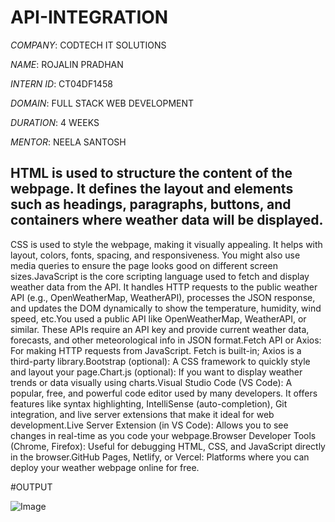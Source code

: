 # API-INTEGRATION       

*COMPANY*: CODTECH IT SOLUTIONS

*NAME*: ROJALIN PRADHAN

*INTERN ID*: CT04DF1458

*DOMAIN*: FULL STACK WEB DEVELOPMENT

*DURATION*: 4 WEEKS

*MENTOR*: NEELA SANTOSH

## HTML is used to structure the content of the webpage. It defines the layout and elements such as headings, paragraphs, buttons, and containers where weather data will be displayed.
CSS is used to style the webpage, making it visually appealing. It helps with layout, colors, fonts, spacing, and responsiveness. You might also use media queries to ensure the page looks good on different screen sizes.JavaScript is the core scripting language used to fetch and display weather data from the API. It handles HTTP requests to the public weather API (e.g., OpenWeatherMap, WeatherAPI), processes the JSON response, and updates the DOM dynamically to show the temperature, humidity, wind speed, etc.You used a public API like OpenWeatherMap, WeatherAPI, or similar. These APIs require an API key and provide current weather data, forecasts, and other meteorological info in JSON format.Fetch API or Axios: For making HTTP requests from JavaScript. Fetch is built-in; Axios is a third-party library.Bootstrap (optional): A CSS framework to quickly style and layout your page.Chart.js (optional): If you want to display weather trends or data visually using charts.Visual Studio Code (VS Code): A popular, free, and powerful code editor used by many developers. It offers features like syntax highlighting, IntelliSense (auto-completion), Git integration, and live server extensions that make it ideal for web development.Live Server Extension (in VS Code): Allows you to see changes in real-time as you code your webpage.Browser Developer Tools (Chrome, Firefox): Useful for debugging HTML, CSS, and JavaScript directly in the browser.GitHub Pages, Netlify, or Vercel: Platforms where you can deploy your weather webpage online for free.

#OUTPUT

![Image](https://github.com/user-attachments/assets/b2cc6858-a557-48b7-8129-2c4d887edf60)

















